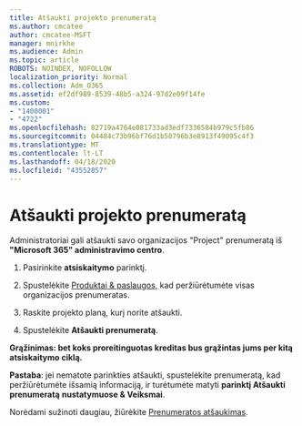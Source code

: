 ```yaml
---
title: Atšaukti projekto prenumeratą
ms.author: cmcatee
author: cmcatee-MSFT
manager: mnirkhe
ms.audience: Admin
ms.topic: article
ROBOTS: NOINDEX, NOFOLLOW
localization_priority: Normal
ms.collection: Adm_O365
ms.assetid: ef2df989-8539-48b5-a324-97d2e09f14fe
ms.custom:
- "1400001"
- "4722"
ms.openlocfilehash: 82719a4764e081733ad3edf7336584b979c5fb86
ms.sourcegitcommit: 04484c73b96bf76d1b50796b3e8913f49095c4f3
ms.translationtype: MT
ms.contentlocale: lt-LT
ms.lasthandoff: 04/18/2020
ms.locfileid: "43552857"
---
```

# <a name="cancel-project-subscription"></a>Atšaukti projekto prenumeratą

Administratoriai gali atšaukti savo organizacijos "Project" prenumeratą iš **"Microsoft 365" administravimo centro**. 

1. Pasirinkite **atsiskaitymo** parinktį.

2. Spustelėkite [Produktai & paslaugos,](https://admin.microsoft.com/AdminPortal/Home?adminportal=1&msCV=%2BbOQtMNsz0ei8f5z.0.36#/subscriptions) kad peržiūrėtumėte visas organizacijos prenumeratas.

3. Raskite projekto planą, kurį norite atšaukti.

4. Spustelėkite **Atšaukti prenumeratą**.

**Grąžinimas: bet koks proreitinguotas kreditas bus grąžintas jums per kitą atsiskaitymo ciklą.** 

**Pastaba**: jei nematote parinkties atšaukti, spustelėkite prenumeratą, kad peržiūrėtumėte išsamią informaciją, ir turėtumėte matyti **parinktį Atšaukti prenumeratą** **nustatymuose & Veiksmai**. 

Norėdami sužinoti daugiau, žiūrėkite [Prenumeratos atšaukimas](https://docs.microsoft.com/office365/admin/subscriptions-and-billing/cancel-your-subscription). 
